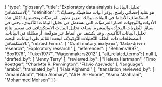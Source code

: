 {
    "type": "glossary",
    "title": "Exploratory data analysis (تحليل البيانات الاستكشافيّ)",
    "definition": "هو تقليد إحصائي راسخ، يوفر أدوات مفاهيميَّة وحسابيَّة؛ لاستكشاف الأنماط في البيانات، وذلك لتعزيز تطوير الفرضيّات وتحسينها.  تُكمّل هذه الأدوات والتَّوجهات اختبار الفرضيَّات التي تستعمل في تحليل البيانات التّأكيدي، وحتى في سياق النَّظريات المحدَّدة والمعتبرة.  يساعد تحليل البيانات الاستكشافي في تفسير نتائج تحليل البيانات التَّأكيدي، و قد يكشف عن أنماط غير متوقّعة، أو مضّللة في البيانات.  المصطلحات ذات الصِّلة: التَّحليلات التَّوكيديَّة، البحث القائم على البيانات، البحث الاستكشافيّ.",
    "related_terms": [
        "Confirmatory analyses",
        "Data-driven research",
        "Exploratory research"
    ],
    "references": [
        "Behrens1997",
        "Box1976",
        "Tukey1977",
        "Wagenmakers2012"
    ],
    "alt_related_terms": [
        null
    ],
    "drafted_by": [
        "Jenny Terry"
    ],
    "reviewed_by": [
        "Helena Hartmann",
        "Timo Roettger",
        "Charlotte R. Pennington",
        "Flávio Azevedo"
    ],
    "language": "arabic",
    "translated_by": [
        "Hala Alghamdi"
    ],
    "translation_reviewed_by": [
        "Amani Aloufi",
        "Hiba Alomary",
        "Ali H. Al-Hoorie",
        "Asma Alzahrani",
        "Mohammed Mohsen"
    ]
}